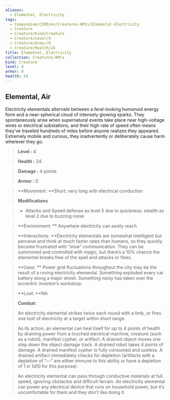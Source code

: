 ```yaml
---
aliases:
  - Elemental, Electricity
tags:
  - Compendium/CSRD/en/Creatures-NPCs/Elemental-Electricity
  - Creature
  - Creature/Kind/Creature
  - Creature/Level/4
  - Creature/Armor/0
  - Creature/Health/24
title: Elemental, Electricity
collection: Creatures-NPCs
kind: Creature
level: 4
armor: 0
health: 24
---
```

## Elemental, Air    
Electricity elementals alternate between a feral-looking humanoid energy form and a near-spherical cloud of intensely glowing sparks. They spontaneously arise when supernatural events take place near high-voltage wires or electrical substations, and their high rate of speed often means they’ve traveled hundreds of miles before anyone realizes they appeared. Extremely mobile and curious, they inadvertently or deliberately cause harm wherever they go.   
  
  
    
> **Level :** 4    
> **Health :** 24    
> **Damage :** 4 points    
> **Armor :** 0    
> **Movement :**Short; very long with electrical conduction  
  
> **Modifications**    
>- Attacks and Speed defense as level 5 due to quickness; stealth as level 2 due to buzzing noise   
  
> **Environment: ** Anywhere electricity can easily reach    
  
> **Interactions: **Electricity elementals are somewhat intelligent but perceive and think at much faster rates than humans, so they quickly become frustrated with “slow” communication. They can be summoned and controlled with magic, but there’s a 10% chance the elemental breaks free of the spell and attacks or flees.  
   
> **Uses: **  Power grid fluctuations throughout the city may be the result of a roving electricity elemental. Something exploded every car battery along a major street. Something noisy has taken over the eccentric inventor’s workshop.  
   
> **Loot: **NA    
  
> **Combat:**   
> An electricity elemental strikes twice each round with a limb, or fires one bolt of electricity at a target within short range.   
>   
> As its action, an elemental can heal itself for up to 4 points of health by draining power from a touched electrical machine, creature (such as a robot), manifest cypher, or artifact. A drained object moves one step down the object damage track. A drained robot takes 4 points of damage. A drained manifest cypher is fully consumed and useless. A drained artifact immediately checks for depletion (artifacts with a depletion of “—” are either immune to this ability or have a depletion of 1 in 1d10 for this purpose).   
>   
> An electricity elemental can pass through conductive materials at full speed, ignoring obstacles and difficult terrain. An electricity elemental can power any electrical device that runs on household power, but it’s uncomfortable for them and they don’t like doing it.  
